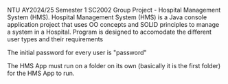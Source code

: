 NTU AY2024/25 Semester 1 SC2002 Group Project - Hospital Management System (HMS).
Hospital Management System (HMS) is a Java console application project that uses OO concepts and SOLID principles to manage a system in a Hospital. Program is designed to accomodate the different user types and their requirements

The initial password for every user is "password"

The HMS App must run on a folder on its own (basically it is the first folder) for the HMS App to run.
